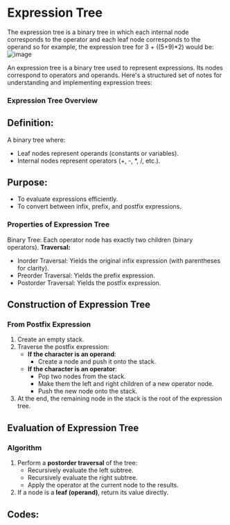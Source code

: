 # Expression Tree

The expression tree is a binary tree in which each internal node corresponds to the operator and each leaf node corresponds to the operand so for example, the expression tree for 3 + ((5+9)*2) would be:
![image](https://github.com/user-attachments/assets/dde09061-c9e4-4bd6-9ef5-3f8028f5d38e)


An expression tree is a binary tree used to represent expressions. Its nodes correspond to operators and operands. Here's a structured set of notes for understanding and implementing expression trees:

### Expression Tree Overview
## Definition:
A binary tree where:
- Leaf nodes represent operands (constants or variables).
- Internal nodes represent operators (+, -, *, /, etc.).
## Purpose:
- To evaluate expressions efficiently.
- To convert between infix, prefix, and postfix expressions.

###  Properties of Expression Tree
Binary Tree: Each operator node has exactly two children (binary operators).
**Traversal:**
- Inorder Traversal: Yields the original infix expression (with parentheses for clarity).
- Preorder Traversal: Yields the prefix expression.
- Postorder Traversal: Yields the postfix expression.

## Construction of Expression Tree

### From Postfix Expression
1. Create an empty stack.
2. Traverse the postfix expression:
   - **If the character is an operand**:
     - Create a node and push it onto the stack.
   - **If the character is an operator**:
     - Pop two nodes from the stack.
     - Make them the left and right children of a new operator node.
     - Push the new node onto the stack.
3. At the end, the remaining node in the stack is the root of the expression tree.

## Evaluation of Expression Tree

### Algorithm
1. Perform a **postorder traversal** of the tree:
   - Recursively evaluate the left subtree.
   - Recursively evaluate the right subtree.
   - Apply the operator at the current node to the results.
2. If a node is a **leaf (operand)**, return its value directly.


## Codes: 





